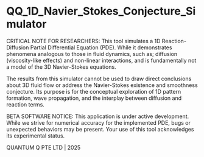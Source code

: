 # QQ_1D_Navier_Stokes_Conjecture_Simulator

CRITICAL NOTE FOR RESEARCHERS: This tool simulates a 1D Reaction-Diffusion Partial Differential Equation (PDE). While it demonstrates phenomena analogous to those in fluid dynamics, such as; diffusion (viscosity-like effects) and non-linear interactions, and is fundamentally not a model of the 3D Navier-Stokes equations.

The results from this simulator cannot be used to draw direct conclusions about 3D fluid flow or address the Navier-Stokes existence and smoothness conjecture. Its purpose is for the conceptual exploration of 1D pattern formation, wave propagation, and the interplay between diffusion and reaction terms.

BETA SOFTWARE NOTICE: This application is under active development. While we strive for numerical accuracy for the implemented PDE, bugs or unexpected behaviors may be present. Your use of this tool acknowledges its experimental status.

QUANTUM Q PTE LTD | 2025
